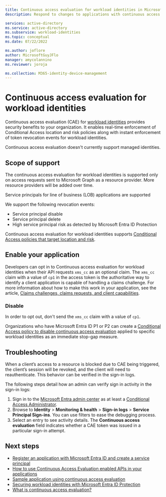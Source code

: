 ```yaml
---
title: Continuous access evaluation for workload identities in Microsoft Entra ID
description: Respond to changes to applications with continuous access evaluation for workload identities in Microsoft Entra ID

services: active-directory
ms.service: active-directory
ms.subservice: workload-identities
ms.topic: conceptual
ms.date: 07/22/2022

ms.author: joflore
author: MicrosoftGuyJFlo
manager: amycolannino
ms.reviewer: joroja

ms.collection: M365-identity-device-management
---
```

# Continuous access evaluation for workload identities

Continuous access evaluation (CAE) for [workload identities](../workload-identities/workload-identities-overview.md) provides security benefits to your organization. It enables real-time enforcement of Conditional Access location and risk policies along with instant enforcement of token revocation events for workload identities. 

Continuous access evaluation doesn't currently support managed identities.

## Scope of support

The continuous access evaluation for workload identities is supported only on access requests sent to Microsoft Graph as a resource provider.  More resource providers will be added over time.

Service principals for line of business (LOB) applications are supported

We support the following revocation events:

- Service principal disable
- Service principal delete
- High service principal risk as detected by Microsoft Entra ID Protection

Continuous access evaluation for workload identities supports [Conditional Access policies that target location and risk](workload-identity.md#implementation).

## Enable your application

Developers can opt in to Continuous access evaluation for workload identities when their API requests `xms_cc` as an optional claim. The `xms_cc` claim with a value of `cp1` in the access token is the authoritative way to identify a client application is capable of handling a claims challenge. For more information about how to make this work in your application, see the article, [Claims challenges, claims requests, and client capabilities](~/identity-platform/claims-challenge.md).

### Disable 

In order to opt out, don't send the `xms_cc` claim with a value of `cp1`. 

Organizations who have Microsoft Entra ID P1 or P2 can create a [Conditional Access policy to disable continuous access evaluation](concept-conditional-access-session.md#customize-continuous-access-evaluation) applied to specific workload identities as an immediate stop-gap measure.

## Troubleshooting

When a client’s access to a resource is blocked due to CAE being triggered, the client’s session will be revoked, and the client will need to reauthenticate. This behavior can be verified in the sign-in logs. 

The following steps detail how an admin can verify sign in activity in the sign-in logs: 

1. Sign in to the [Microsoft Entra admin center](https://entra.microsoft.com) as at least a [Conditional Access Administrator](~/identity/role-based-access-control/permissions-reference.md#conditional-access-administrator).
1. Browse to **Identity** > **Monitoring & health** > **Sign-in logs** > **Service Principal Sign-ins**. You can use filters to ease the debugging process. 
1. Select an entry to see activity details. The **Continuous access evaluation** field indicates whether a CAE token was issued in a particular sign-in attempt. 

## Next steps

- [Register an application with Microsoft Entra ID and create a service principal](~/identity-platform/howto-create-service-principal-portal.md#register-an-application-with-azure-ad-and-create-a-service-principal)
- [How to use Continuous Access Evaluation enabled APIs in your applications](~/identity-platform/app-resilience-continuous-access-evaluation.md)
- [Sample application using continuous access evaluation](https://github.com/Azure-Samples/ms-identity-dotnetcore-daemon-graph-cae)
- [Securing workload identities with Microsoft Entra ID Protection](../identity-protection/concept-workload-identity-risk.md)
- [What is continuous access evaluation?](../conditional-access/concept-continuous-access-evaluation.md)
